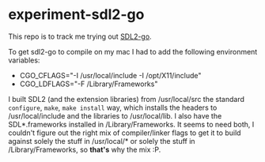 experiment-sdl2-go
==================

This repo is to track me trying out [SDL2-go](https://github.com/veandco/sdl2-go).

To get sdl2-go to compile on my mac I had to add the following environment variables:

* CGO_CFLAGS="-I /usr/local/include -I /opt/X11/include"
* CGO_LDFLAGS="-F /Library/Frameworks"

I built SDL2 (and the extension libraries) from /usr/local/src the standard `configure`, `make`, `make install`
way, which installs the headers to /usr/local/include and the libraries to /usr/local/lib. I also have the SDL*.frameworks
installed in /Library/Frameworks. It seems to need both, I couldn't figure out the right mix of compiler/linker
flags to get it to build against solely the stuff in /usr/local/* or solely the stuff in /Library/Frameworks, so
__that's__ why the mix :P.
